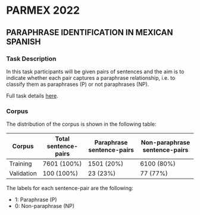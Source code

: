 # PARMEX 2022
## PARAPHRASE IDENTIFICATION IN MEXICAN SPANISH

### Task Description
In this task participants will be given pairs of sentences and the aim is to indicate whether each pair captures a paraphrase relationship, i.e. to classify them as paraphrases (P) or not paraphrases (NP).

Full task details [here](https://sites.google.com/view/par-mex/home).

### Corpus
The distribution of the corpus is shown in the following table:

| Corpus | Total sentence-pairs | Paraphrase sentence-pairs | Non-paraphrase sentence-pairs 
| --- | --- | --- | --- |
| Training | 7601 (100%) | 1501 (20%) | 6100 (80%) |
| Validation | 100 (100%) | 23 (23%) | 77 (77%) |

The labels for each sentence-pair are the following:
 * 1: Paraphrase (P)
 * 0: Non-paraphrase (NP)
